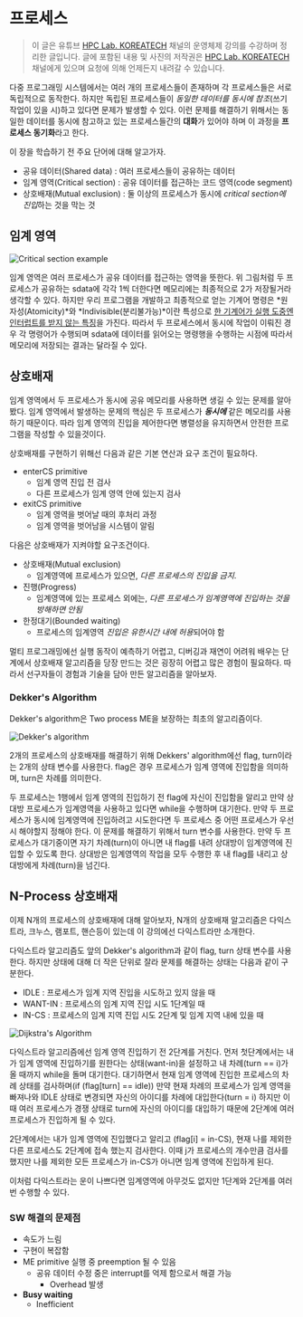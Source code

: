 # 프로세스

> 이 글은 유튜브 [HPC Lab. KOREATECH](https://www.youtube.com/channel/UCHvXywxOtwLedY5OX-Teg5w) 채널의 운영체제 강의를 수강하며 정리한 글입니다. 글에 포함된 내용 및 사진의 저작권은 [HPC Lab. KOREATECH](https://www.youtube.com/channel/UCHvXywxOtwLedY5OX-Teg5w) 채널에게 있으며 요청에 의해 언제든지 내려갈 수 있습니다.

다중 프로그래밍 시스템에서는 여러 개의 프로세스들이 존재하며 각 프로세스들은 서로 독립적으로 동작한다. 하지만 독립된 프로세스들이 *동일한 데이터를 동시에 참조*(쓰기 작업이 있을 시)하고 있다면 문제가 발생할 수 있다. 이런 문제를 해결하기 위해서는 동일한 데이터를 동시에 참고하고 있는 프로세스들간의 **대화**가 있어야 하며 이 과정을 **프로세스 동기화**라고 한다.

이 장을 학습하기 전 주요 단어에 대해 알고가자.

* 공유 데이터(Shared data) : 여러 프로세스들이 공유하는 데이터
* 임계 영역(Critical section) : 공유 데이터를 접근하는 코드 영역(code segment)
* 상호배재(Mutual exclusion) : 둘 이상의 프로세스가 동시에 *critical section에 진입*하는 것을 막는 것

## 임계 영역

![Critical section example](https://i.imgur.com/JVad7md.png)

임계 영역은 여러 프로세스가 공유 데이터를 접근하는 영역을 뜻한다. 위 그림처럼 두 프로세스가 공유하는 sdata에 각각 1씩 더한다면 메모리에는 최종적으로 2가 저장될거라 생각할 수 있다. 하지만 우리 프로그램을 개발하고 최종적으로 얻는  기계어 명령은 *원자성(Atomicity)*와 *Indivisible(분리불가능)*이란 특성으로 <u>한 기계어가 실행 도중엔 인터럽트를 받지 않는 특징</u>을 가진다. 따라서 두 프로세스에서 동시에 작업이 이뤄진 경우 각 명령어가 수행되며 sdata에 데이터를 읽어오는 명령행을 수행하는 시점에 따라서 메모리에 저장되는 결과는 달라질 수 있다.

## 상호배재

임계 영역에서 두 프로세스가 동시에 공유 메모리를 사용하면 생길 수 있는 문제를 알아봤다. 임계 영역에서 발생하는 문제의 핵심은 두 프로세스가 ***동시에*** 같은 메모리를 사용하기 때문이다. 따라 임계 영역의 진입을 제어한다면 병렬성을 유지하면서 안전한 프로그램을 작성할 수 있을것이다.

상호배재를 구현하기 위해선 다음과 같은 기본 연산과 요구 조건이 필요하다.

* enterCS primitive
  * 임계 영역 진입 전 검사
  * 다른 프로세스가 임계 영역 안에 있는지 검사
* exitCS primitive
  * 임계 영역을 벗어날 때의 후처리 과정
  * 임계 영역을 벗어남을 시스템이 알림

다음은 상호배재가 지켜야할 요구조건이다.

* 상호배재(Mutual exclusion)
  * 임계영역에 프로세스가 있으면, *다른 프로세스의 진입을 금지*.
* 진행(Progress)
  * 임계영역에 있는 프로세스 외에는, *다른 프로세스가 임계영역에 진입하는 것을 방해하면 안됨*
* 한정대기(Bounded waiting)
  * 프로세스의 임계영역 *진입은 유한시간 내에 허용*되어야 함

멀티 프로그래밍에선 실행 동작이 예측하기 어렵고, 디버깅과 재연이 어려워 배우는 단계에서 상호배재 알고리즘을 당장 만드는 것은 굉장히 어렵고 많은 경험이 필요하다. 따라서 선구자들이 경험과 기술을 담아 만든 알고리즘을 알아보자.

### Dekker's Algorithm

Dekker's algorithm은 Two process ME을 보장하는 최초의 알고리즘이다.

![Dekker's algorithm](https://i.imgur.com/d2iTZbl.png)

2개의 프로세스의 상호배재를 해결하기 위해 Dekkers' algorithm에선 flag, turn이라는 2개의 상태 변수를 사용한다. flag은 경우 프로세스가 임계 영역에 진입함을 의미하며, turn은 차례를 의미한다.

두 프로세스는 1행에서 임계 영역의 진입하기 전 flag에 자신이 진입함을 알리고 만약 상대방 프로세스가 임계영역을 사용하고 있다면 while을 수행하며 대기한다. 만약 두 프로세스가 동시에 임계영역에 진입하려고 시도한다면 두 프로세스 중 어떤 프로세스가 우선시 해야할지 정해야 한다. 이 문제를 해결하기 위해서 turn 변수를 사용한다. 만약 두 프로세스가 대기중이면 자기 차례(turn)이 아니면 내 flag를 내려 상대방이 임계영역에 진입할 수 있도록 한다. 상대방은 임계영역의 작업을 모두 수행한 후 내 flag를 내리고 상대방에게 차례(turn)을 넘긴다.

## N-Process 상호배재

이제 N개의 프로세스의 상호배재에 대해 알아보자, N개의 상호배재 알고리즘은 다익스트라, 크누스, 램포트, 핸슨등이 있는데 이 강의에선 다익스트라만 소개한다.

다익스트라 알고리즘도 앞의 Dekker's algorithm과 같이 flag, turn 상태 변수를 사용한다. 하지만 상태에 대해 더 작은 단위로 잘라 문제를 해결하는 상태는 다음과 같이 구분한다.

- IDLE : 프로세스가 임계 지역 진입을 시도하고 있지 않을 때
- WANT-IN : 프로세스의 임계 지역 진입 시도 1단계일 때
- IN-CS : 프로세스의 임계 지역 진입 시도 2단계 및 임계 지역 내에 있을 때

![Dijkstra's Algorithm](https://i.imgur.com/opsZEL6.png)

다익스트라 알고리즘에선 임계 영역 진입하기 전 2단계를 거친다. 먼저 첫단계에서는 내가 임계 영역에 진입하기를 원한다는 상태(want-in)을 설정하고 내 차례(turn == i)가 올 때까지 while을 돌며 대기한다. 대기하면서 현재 임계 영역에 진입한 프로세스의 차례 상태를 검사하며(if (flag[turn] == idle)) 만약 현재 차례의 프로세스가 임계 영역을 빠져나와 IDLE 상태로 변경되면 자신의 아이디를 차례에 대입한다(turn = i) 하지만 이때 여러 프로세스가 경쟁 상태로 turn에 자신의 아이디를 대입하기 때문에 2단계에 여러 프로세스가 진입하게 될 수 있다.

2단계에서는 내가 임계 영역에 진입했다고 알리고 (flag[i] = in-CS), 현재 나를 제외한 다른 프로세스도 2단계에 접속 했는지 검사한다. 이때 j가 프로세스의 개수만큼 검사를 했지만 나를 제외한 모든 프로세스가 in-CS가 아니면 임계 영역에 진입하게 된다.

이처럼 다익스트라는 운이 나쁘다면 임계영역에 아무것도 없지만 1단계와 2단계를 여러번 수행할 수 있다.

### SW 해결의 문제점

- 속도가 느림
- 구현이 복잡함
- ME primitive 실행 중 preemption 될 수 있음
  - 공유 데이터 수정 중은 interrupt를 억제 함으로서 해결 가능
    - Overhead 발생
- **Busy waiting**
  - Inefficient

